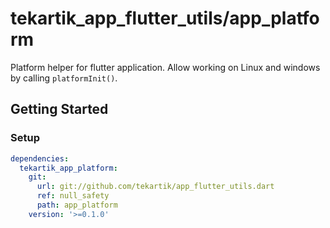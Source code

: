 # tekartik_app_flutter_utils/app_platform

Platform helper for flutter application. Allow working on Linux and windows by
calling `platformInit()`.

## Getting Started

### Setup

```yaml
dependencies:
  tekartik_app_platform:
    git:
      url: git://github.com/tekartik/app_flutter_utils.dart
      ref: null_safety
      path: app_platform
    version: '>=0.1.0'
```

